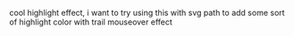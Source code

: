 cool highlight effect, i want to try using this with svg path to add some sort of highlight color with trail mouseover effect
